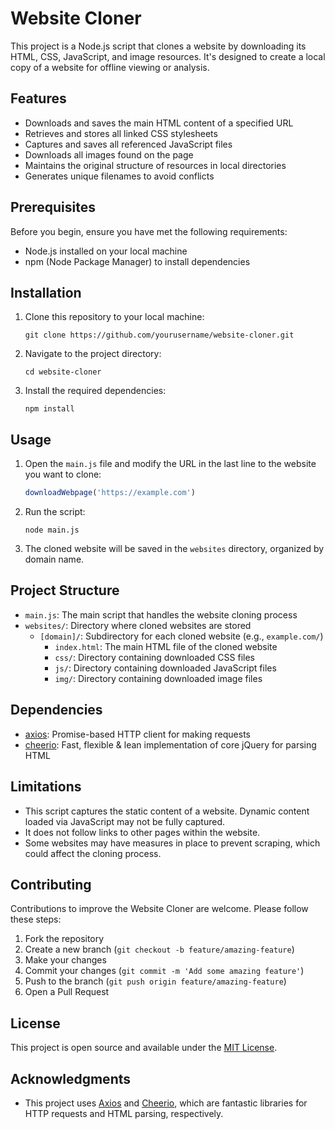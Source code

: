 # Website Cloner

This project is a Node.js script that clones a website by downloading its HTML, CSS, JavaScript, and image resources. It's designed to create a local copy of a website for offline viewing or analysis.

## Features

- Downloads and saves the main HTML content of a specified URL
- Retrieves and stores all linked CSS stylesheets
- Captures and saves all referenced JavaScript files
- Downloads all images found on the page
- Maintains the original structure of resources in local directories
- Generates unique filenames to avoid conflicts

## Prerequisites

Before you begin, ensure you have met the following requirements:

- Node.js installed on your local machine
- npm (Node Package Manager) to install dependencies

## Installation

1. Clone this repository to your local machine:
   ```
   git clone https://github.com/yourusername/website-cloner.git
   ```

2. Navigate to the project directory:
   ```
   cd website-cloner
   ```

3. Install the required dependencies:
   ```
   npm install
   ```

## Usage

1. Open the `main.js` file and modify the URL in the last line to the website you want to clone:
   ```javascript
   downloadWebpage('https://example.com')
   ```

2. Run the script:
   ```
   node main.js
   ```

3. The cloned website will be saved in the `websites` directory, organized by domain name.

## Project Structure

- `main.js`: The main script that handles the website cloning process
- `websites/`: Directory where cloned websites are stored
  - `[domain]/`: Subdirectory for each cloned website (e.g., `example.com/`)
    - `index.html`: The main HTML file of the cloned website
    - `css/`: Directory containing downloaded CSS files
    - `js/`: Directory containing downloaded JavaScript files
    - `img/`: Directory containing downloaded image files

## Dependencies

- [axios](https://github.com/axios/axios): Promise-based HTTP client for making requests
- [cheerio](https://github.com/cheeriojs/cheerio): Fast, flexible & lean implementation of core jQuery for parsing HTML

## Limitations

- This script captures the static content of a website. Dynamic content loaded via JavaScript may not be fully captured.
- It does not follow links to other pages within the website.
- Some websites may have measures in place to prevent scraping, which could affect the cloning process.

## Contributing

Contributions to improve the Website Cloner are welcome. Please follow these steps:

1. Fork the repository
2. Create a new branch (`git checkout -b feature/amazing-feature`)
3. Make your changes
4. Commit your changes (`git commit -m 'Add some amazing feature'`)
5. Push to the branch (`git push origin feature/amazing-feature`)
6. Open a Pull Request

## License

This project is open source and available under the [MIT License](LICENSE).

## Acknowledgments

- This project uses [Axios](https://github.com/axios/axios) and [Cheerio](https://github.com/cheeriojs/cheerio), which are fantastic libraries for HTTP requests and HTML parsing, respectively.

